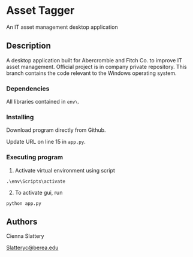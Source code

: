 # Asset Tagger

An IT asset management desktop application 

## Description

A desktop application built for Abercrombie and Fitch Co. to improve IT asset management. Official project is in company private repository. This branch contains the code relevant to the Windows operating system. 

### Dependencies

All libraries contained in `env\`.

### Installing

Download program directly from Github.

Update URL on line 15 in `app.py`.

### Executing program

1.	Activate virtual environment using script 
```
.\env\Scripts\activate
```  
2.	To activate gui, run
```
python app.py 
```

## Authors

Cienna Slattery 

Slatteryc@berea.edu
